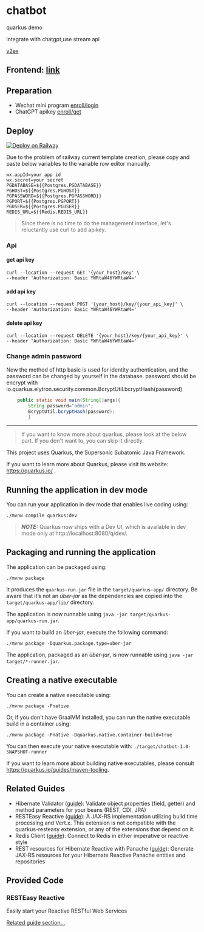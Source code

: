 # chatbot

quarkus demo

integrate with chatgpt,use stream api

[v2ex](https://www.v2ex.com/t/926542)

## Frontend: [link](https://github.com/smartisanyyh/chatbot_wmp)

## Preparation

* Wechat mini program [enroll/login](https://mp.weixin.qq.com/)
* ChatGPT apikey [enroll/get](https://platform.openai.com/account/api-keys)

## Deploy

[![Deploy on Railway](https://railway.app/button.svg)](https://railway.app/template/Pfg93k?referralCode=jdPmwi)

Due to the problem of railway current template creation, please copy and paste below variables to the variable row
editor manually.

```
wx.appId=your app id
wx.secret=your secret
PGDATABASE=${{Postgres.PGDATABASE}}
PGHOST=${{Postgres.PGHOST}}
PGPASSWORD=${{Postgres.PGPASSWORD}}
PGPORT=${{Postgres.PGPORT}}
PGUSER=${{Postgres.PGUSER}}
REDIS_URL=${{Redis.REDIS_URL}}
```

> Since there is no time to do the management interface, let's reluctantly use curl to add apikey.

### Api

#### get api key

```shell
curl --location --request GET '{your_host}/key' \
--header 'Authorization: Basic YWRtaW46YWRtaW4=' 
```

#### add api key

```shell
curl --location --request POST '{your_host}/key/{your_api_key}' \
--header 'Authorization: Basic YWRtaW46YWRtaW4=' 
```

#### delete api key

```shell
curl --location --request DELETE '{your_host}/key/{your_api_key}' \
--header 'Authorization: Basic YWRtaW46YWRtaW4=' 
```

### Change admin password

Now the method of http basic is used for identity authentication, and the password can be changed by yourself in the
database.
password should be encrypt with io.quarkus.elytron.security.common.BcryptUtil.bcryptHash(password)

```java
    public static void main(String[]args){
        String password="admin";
        BcryptUtil.bcryptHash(password);
        }
```

---

> If you want to know more about quarkus, please look at the below part. If you don't want to, you can skip it directly.


This project uses Quarkus, the Supersonic Subatomic Java Framework.

If you want to learn more about Quarkus, please visit its website: https://quarkus.io/ .

## Running the application in dev mode

You can run your application in dev mode that enables live coding using:

```shell script
./mvnw compile quarkus:dev
```

> **_NOTE:_**  Quarkus now ships with a Dev UI, which is available in dev mode only at http://localhost:8080/q/dev/.

## Packaging and running the application

The application can be packaged using:

```shell script
./mvnw package
```

It produces the `quarkus-run.jar` file in the `target/quarkus-app/` directory.
Be aware that it’s not an _über-jar_ as the dependencies are copied into the `target/quarkus-app/lib/` directory.

The application is now runnable using `java -jar target/quarkus-app/quarkus-run.jar`.

If you want to build an _über-jar_, execute the following command:

```shell script
./mvnw package -Dquarkus.package.type=uber-jar
```

The application, packaged as an _über-jar_, is now runnable using `java -jar target/*-runner.jar`.

## Creating a native executable

You can create a native executable using:

```shell script
./mvnw package -Pnative
```

Or, if you don't have GraalVM installed, you can run the native executable build in a container using:

```shell script
./mvnw package -Pnative -Dquarkus.native.container-build=true
```

You can then execute your native executable with: `./target/chatbot-1.0-SNAPSHOT-runner`

If you want to learn more about building native executables, please consult https://quarkus.io/guides/maven-tooling.

## Related Guides

- Hibernate Validator ([guide](https://quarkus.io/guides/validation)): Validate object properties (field, getter) and
  method parameters for your beans (REST, CDI, JPA)
- RESTEasy Reactive ([guide](https://quarkus.io/guides/resteasy-reactive)): A JAX-RS implementation utilizing build time
  processing and Vert.x. This extension is not compatible with the quarkus-resteasy extension, or any of the extensions
  that depend on it.
- Redis Client ([guide](https://quarkus.io/guides/redis)): Connect to Redis in either imperative or reactive style
- REST resources for Hibernate Reactive with Panache ([guide](https://quarkus.io/guides/rest-data-panache)): Generate
  JAX-RS resources for your Hibernate Reactive Panache entities and repositories

## Provided Code

### RESTEasy Reactive

Easily start your Reactive RESTful Web Services

[Related guide section...](https://quarkus.io/guides/getting-started-reactive#reactive-jax-rs-resources)
